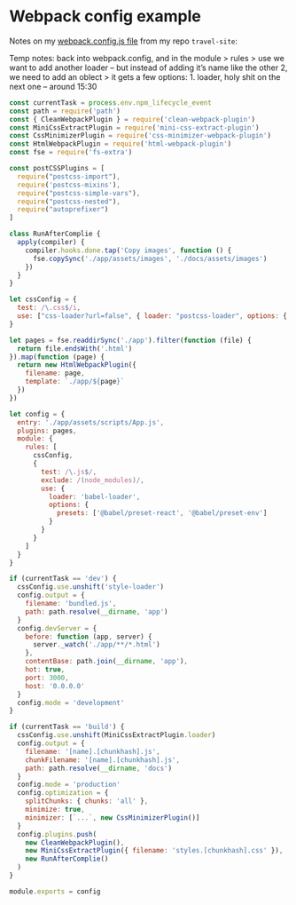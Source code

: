 # Webpack config example

Notes on my [webpack.config.js file](https://github.com/Kernix13/travel-site/blob/master/webpack.config.js "Webpack config file") from my repo `travel-site`:

Temp notes: back into webpack.config, and in the module > rules > use we want to add another loader – but instead of adding it’s name like the other 2, we need to add an oblect > it gets a few options: 1. loader, holy shit on the next one – around 15:30

```js
const currentTask = process.env.npm_lifecycle_event
const path = require('path')
const { CleanWebpackPlugin } = require('clean-webpack-plugin')
const MiniCssExtractPlugin = require('mini-css-extract-plugin')
const CssMinimizerPlugin = require('css-minimizer-webpack-plugin')
const HtmlWebpackPlugin = require('html-webpack-plugin')
const fse = require('fs-extra')

const postCSSPlugins = [
  require("postcss-import"),
  require('postcss-mixins'),
  require("postcss-simple-vars"),
  require("postcss-nested"),
  require("autoprefixer")
]

class RunAfterComplie {
  apply(compiler) {
    compiler.hooks.done.tap('Copy images', function () {
      fse.copySync('./app/assets/images', './docs/assets/images')
    })
  }
}

let cssConfig = {
  test: /\.css$/i,
  use: ["css-loader?url=false", { loader: "postcss-loader", options: { postcssOptions: { plugins: postCSSPlugins } } }]
}

let pages = fse.readdirSync('./app').filter(function (file) {
  return file.endsWith('.html')
}).map(function (page) {
  return new HtmlWebpackPlugin({
    filename: page,
    template: `./app/${page}`
  })
})

let config = {
  entry: './app/assets/scripts/App.js',
  plugins: pages,
  module: {
    rules: [
      cssConfig,
      {
        test: /\.js$/,
        exclude: /(node_modules)/,
        use: {
          loader: 'babel-loader',
          options: {
            presets: ['@babel/preset-react', '@babel/preset-env']
          }
        }
      }
    ]
  }
}

if (currentTask == 'dev') {
  cssConfig.use.unshift('style-loader')
  config.output = {
    filename: 'bundled.js',
    path: path.resolve(__dirname, 'app')
  }
  config.devServer = {
    before: function (app, server) {
      server._watch('./app/**/*.html')
    },
    contentBase: path.join(__dirname, 'app'),
    hot: true,
    port: 3000,
    host: '0.0.0.0'
  }
  config.mode = 'development'
}

if (currentTask == 'build') {
  cssConfig.use.unshift(MiniCssExtractPlugin.loader)
  config.output = {
    filename: '[name].[chunkhash].js',
    chunkFilename: '[name].[chunkhash].js',
    path: path.resolve(__dirname, 'docs')
  }
  config.mode = 'production'
  config.optimization = {
    splitChunks: { chunks: 'all' },
    minimize: true,
    minimizer: [`...`, new CssMinimizerPlugin()]
  }
  config.plugins.push(
    new CleanWebpackPlugin(),
    new MiniCssExtractPlugin({ filename: 'styles.[chunkhash].css' }),
    new RunAfterComplie()
  )
}

module.exports = config
```